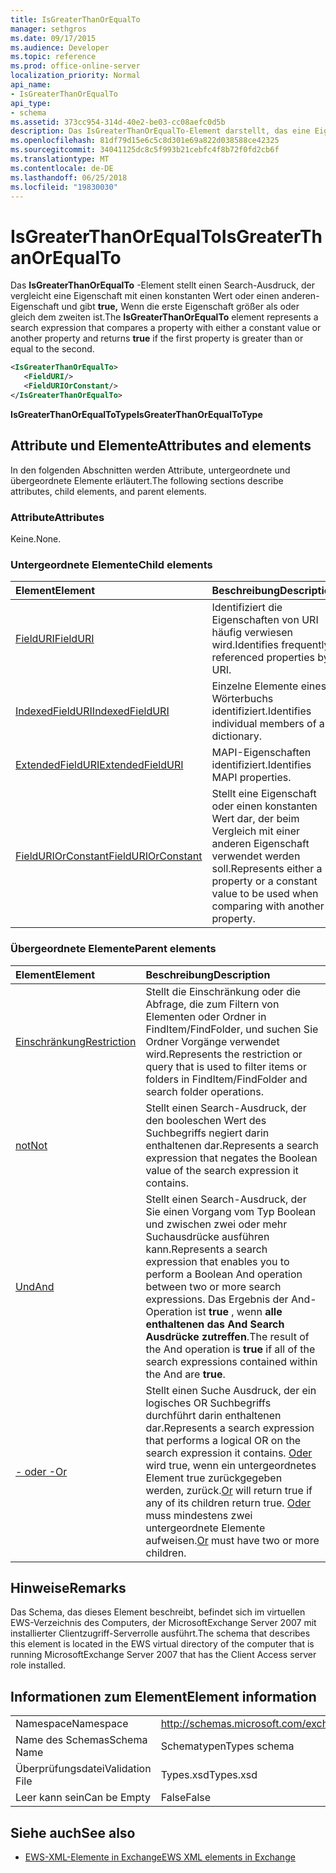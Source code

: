```yaml
---
title: IsGreaterThanOrEqualTo
manager: sethgros
ms.date: 09/17/2015
ms.audience: Developer
ms.topic: reference
ms.prod: office-online-server
localization_priority: Normal
api_name:
- IsGreaterThanOrEqualTo
api_type:
- schema
ms.assetid: 373cc954-314d-40e2-be03-cc08aefc0d5b
description: Das IsGreaterThanOrEqualTo-Element darstellt, das eine Eigenschaft mit einen konstanten Wert oder eine andere Eigenschaft und gibt true, wenn die erste Eigenschaft größer als oder gleich dem zweiten vergleicht Suchbegriff.
ms.openlocfilehash: 81df79d15e6c5c8d301e69a822d038588ce42325
ms.sourcegitcommit: 34041125dc8c5f993b21cebfc4f8b72f0fd2cb6f
ms.translationtype: MT
ms.contentlocale: de-DE
ms.lasthandoff: 06/25/2018
ms.locfileid: "19830030"
---
```

# <a name="isgreaterthanorequalto"></a><span data-ttu-id="c07b7-103">IsGreaterThanOrEqualTo</span><span class="sxs-lookup"><span data-stu-id="c07b7-103">IsGreaterThanOrEqualTo</span></span>

<span data-ttu-id="c07b7-104">Das **IsGreaterThanOrEqualTo** -Element stellt einen Search-Ausdruck, der vergleicht eine Eigenschaft mit einen konstanten Wert oder einen anderen-Eigenschaft und gibt **true,** Wenn die erste Eigenschaft größer als oder gleich dem zweiten ist.</span><span class="sxs-lookup"><span data-stu-id="c07b7-104">The **IsGreaterThanOrEqualTo** element represents a search expression that compares a property with either a constant value or another property and returns **true** if the first property is greater than or equal to the second.</span></span> 
  
```xml
<IsGreaterThanOrEqualTo>
   <FieldURI/>
   <FieldURIOrConstant/>
</IsGreaterThanOrEqualTo>
```

 <span data-ttu-id="c07b7-105">**IsGreaterThanOrEqualToType**</span><span class="sxs-lookup"><span data-stu-id="c07b7-105">**IsGreaterThanOrEqualToType**</span></span>
## <a name="attributes-and-elements"></a><span data-ttu-id="c07b7-106">Attribute und Elemente</span><span class="sxs-lookup"><span data-stu-id="c07b7-106">Attributes and elements</span></span>

<span data-ttu-id="c07b7-107">In den folgenden Abschnitten werden Attribute, untergeordnete und übergeordnete Elemente erläutert.</span><span class="sxs-lookup"><span data-stu-id="c07b7-107">The following sections describe attributes, child elements, and parent elements.</span></span>
  
### <a name="attributes"></a><span data-ttu-id="c07b7-108">Attribute</span><span class="sxs-lookup"><span data-stu-id="c07b7-108">Attributes</span></span>

<span data-ttu-id="c07b7-109">Keine.</span><span class="sxs-lookup"><span data-stu-id="c07b7-109">None.</span></span>
  
### <a name="child-elements"></a><span data-ttu-id="c07b7-110">Untergeordnete Elemente</span><span class="sxs-lookup"><span data-stu-id="c07b7-110">Child elements</span></span>

|<span data-ttu-id="c07b7-111">**Element**</span><span class="sxs-lookup"><span data-stu-id="c07b7-111">**Element**</span></span>|<span data-ttu-id="c07b7-112">**Beschreibung**</span><span class="sxs-lookup"><span data-stu-id="c07b7-112">**Description**</span></span>|
|:-----|:-----|
|[<span data-ttu-id="c07b7-113">FieldURI</span><span class="sxs-lookup"><span data-stu-id="c07b7-113">FieldURI</span></span>](fielduri.md) <br/> |<span data-ttu-id="c07b7-114">Identifiziert die Eigenschaften von URI häufig verwiesen wird.</span><span class="sxs-lookup"><span data-stu-id="c07b7-114">Identifies frequently referenced properties by URI.</span></span>  <br/> |
|[<span data-ttu-id="c07b7-115">IndexedFieldURI</span><span class="sxs-lookup"><span data-stu-id="c07b7-115">IndexedFieldURI</span></span>](indexedfielduri.md) <br/> |<span data-ttu-id="c07b7-116">Einzelne Elemente eines Wörterbuchs identifiziert.</span><span class="sxs-lookup"><span data-stu-id="c07b7-116">Identifies individual members of a dictionary.</span></span>  <br/> |
|[<span data-ttu-id="c07b7-117">ExtendedFieldURI</span><span class="sxs-lookup"><span data-stu-id="c07b7-117">ExtendedFieldURI</span></span>](extendedfielduri.md) <br/> |<span data-ttu-id="c07b7-118">MAPI-Eigenschaften identifiziert.</span><span class="sxs-lookup"><span data-stu-id="c07b7-118">Identifies MAPI properties.</span></span>  <br/> |
|[<span data-ttu-id="c07b7-119">FieldURIOrConstant</span><span class="sxs-lookup"><span data-stu-id="c07b7-119">FieldURIOrConstant</span></span>](fielduriorconstant.md) <br/> |<span data-ttu-id="c07b7-120">Stellt eine Eigenschaft oder einen konstanten Wert dar, der beim Vergleich mit einer anderen Eigenschaft verwendet werden soll.</span><span class="sxs-lookup"><span data-stu-id="c07b7-120">Represents either a property or a constant value to be used when comparing with another property.</span></span>  <br/> |
   
### <a name="parent-elements"></a><span data-ttu-id="c07b7-121">Übergeordnete Elemente</span><span class="sxs-lookup"><span data-stu-id="c07b7-121">Parent elements</span></span>

|<span data-ttu-id="c07b7-122">**Element**</span><span class="sxs-lookup"><span data-stu-id="c07b7-122">**Element**</span></span>|<span data-ttu-id="c07b7-123">**Beschreibung**</span><span class="sxs-lookup"><span data-stu-id="c07b7-123">**Description**</span></span>|
|:-----|:-----|
|[<span data-ttu-id="c07b7-124">Einschränkung</span><span class="sxs-lookup"><span data-stu-id="c07b7-124">Restriction</span></span>](restriction.md) <br/> |<span data-ttu-id="c07b7-125">Stellt die Einschränkung oder die Abfrage, die zum Filtern von Elementen oder Ordner in FindItem/FindFolder, und suchen Sie Ordner Vorgänge verwendet wird.</span><span class="sxs-lookup"><span data-stu-id="c07b7-125">Represents the restriction or query that is used to filter items or folders in FindItem/FindFolder and search folder operations.</span></span>  <br/> |
|[<span data-ttu-id="c07b7-126">not</span><span class="sxs-lookup"><span data-stu-id="c07b7-126">Not</span></span>](not.md) <br/> |<span data-ttu-id="c07b7-127">Stellt einen Search-Ausdruck, der den booleschen Wert des Suchbegriffs negiert darin enthaltenen dar.</span><span class="sxs-lookup"><span data-stu-id="c07b7-127">Represents a search expression that negates the Boolean value of the search expression it contains.</span></span>  <br/> |
|[<span data-ttu-id="c07b7-128">Und</span><span class="sxs-lookup"><span data-stu-id="c07b7-128">And</span></span>](and.md) <br/> |<span data-ttu-id="c07b7-129">Stellt einen Search-Ausdruck, der Sie einen Vorgang vom Typ Boolean und zwischen zwei oder mehr Suchausdrücke ausführen kann.</span><span class="sxs-lookup"><span data-stu-id="c07b7-129">Represents a search expression that enables you to perform a Boolean And operation between two or more search expressions.</span></span> <span data-ttu-id="c07b7-130">Das Ergebnis der And-Operation ist **true** , wenn **alle enthaltenen das And Search Ausdrücke zutreffen**.</span><span class="sxs-lookup"><span data-stu-id="c07b7-130">The result of the And operation is **true** if all of the search expressions contained within the And are **true**.</span></span>  <br/> |
|[<span data-ttu-id="c07b7-131">- oder -</span><span class="sxs-lookup"><span data-stu-id="c07b7-131">Or</span></span>](or.md) <br/> |<span data-ttu-id="c07b7-132">Stellt einen Suche Ausdruck, der ein logisches OR Suchbegriffs durchführt darin enthaltenen dar.</span><span class="sxs-lookup"><span data-stu-id="c07b7-132">Represents a search expression that performs a logical OR on the search expression it contains.</span></span> <span data-ttu-id="c07b7-133">[Oder](or.md) wird true, wenn ein untergeordnetes Element true zurückgegeben werden, zurück.</span><span class="sxs-lookup"><span data-stu-id="c07b7-133">[Or](or.md) will return true if any of its children return true.</span></span> <span data-ttu-id="c07b7-134">[Oder](or.md) muss mindestens zwei untergeordnete Elemente aufweisen.</span><span class="sxs-lookup"><span data-stu-id="c07b7-134">[Or](or.md) must have two or more children.</span></span>  <br/> |
   
## <a name="remarks"></a><span data-ttu-id="c07b7-135">Hinweise</span><span class="sxs-lookup"><span data-stu-id="c07b7-135">Remarks</span></span>

<span data-ttu-id="c07b7-136">Das Schema, das dieses Element beschreibt, befindet sich im virtuellen EWS-Verzeichnis des Computers, der MicrosoftExchange Server 2007 mit installierter Clientzugriff-Serverrolle ausführt.</span><span class="sxs-lookup"><span data-stu-id="c07b7-136">The schema that describes this element is located in the EWS virtual directory of the computer that is running MicrosoftExchange Server 2007 that has the Client Access server role installed.</span></span>
  
## <a name="element-information"></a><span data-ttu-id="c07b7-137">Informationen zum Element</span><span class="sxs-lookup"><span data-stu-id="c07b7-137">Element information</span></span>

|||
|:-----|:-----|
|<span data-ttu-id="c07b7-138">Namespace</span><span class="sxs-lookup"><span data-stu-id="c07b7-138">Namespace</span></span>  <br/> |http://schemas.microsoft.com/exchange/services/2006/types  <br/> |
|<span data-ttu-id="c07b7-139">Name des Schemas</span><span class="sxs-lookup"><span data-stu-id="c07b7-139">Schema Name</span></span>  <br/> |<span data-ttu-id="c07b7-140">Schematypen</span><span class="sxs-lookup"><span data-stu-id="c07b7-140">Types schema</span></span>  <br/> |
|<span data-ttu-id="c07b7-141">Überprüfungsdatei</span><span class="sxs-lookup"><span data-stu-id="c07b7-141">Validation File</span></span>  <br/> |<span data-ttu-id="c07b7-142">Types.xsd</span><span class="sxs-lookup"><span data-stu-id="c07b7-142">Types.xsd</span></span>  <br/> |
|<span data-ttu-id="c07b7-143">Leer kann sein</span><span class="sxs-lookup"><span data-stu-id="c07b7-143">Can be Empty</span></span>  <br/> |<span data-ttu-id="c07b7-144">False</span><span class="sxs-lookup"><span data-stu-id="c07b7-144">False</span></span>  <br/> |
   
## <a name="see-also"></a><span data-ttu-id="c07b7-145">Siehe auch</span><span class="sxs-lookup"><span data-stu-id="c07b7-145">See also</span></span>



- [<span data-ttu-id="c07b7-146">EWS-XML-Elemente in Exchange</span><span class="sxs-lookup"><span data-stu-id="c07b7-146">EWS XML elements in Exchange</span></span>](ews-xml-elements-in-exchange.md)

